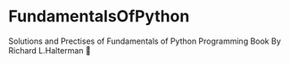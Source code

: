 # FundamentalsOfPython
Solutions and Prectises of Fundamentals of Python Programming Book By Richard L.Halterman :snake:
